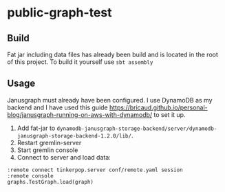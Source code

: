 # public-graph-test

## Build
Fat jar including data files has already been build and is located in the root of this project. To build it yourself use `sbt assembly`

## Usage
Janusgraph must already have been configured. I use DynamoDB as my backend and I have used this guide https://bricaud.github.io/personal-blog/janusgraph-running-on-aws-with-dynamodb/ to set it up.

1) Add fat-jar to `dynamodb-janusgraph-storage-backend/server/dynamodb-janusgraph-storage-backend-1.2.0/lib/`. 
2) Restart gremlin-server
3) Start gremlin console
4) Connect to server and load data:  
```
:remote connect tinkerpop.server conf/remote.yaml session
:remote console
graphs.TestGraph.load(graph)
```
